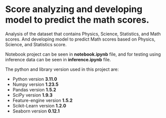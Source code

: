 # Score analyzing and developing model to predict the math scores.

Analysis of the dataset that contains Physics, Science, Statistics, and Math scores. And developing model to predict Math scores based on Physics, Science, and Statistics score.

Notebook project can be seen in <b>notebook.ipynb</b> file, and for testing using inference data can be seen in <b>inference.ipynb</b> file.

The python and library version used in this project are:
<ul>
    <li>Python version <b>3.11.0</b></li>
    <li>Numpy version <b>1.23.5</b></li>
    <li>Pandas version <b>1.5.2</b></li>
    <li>SciPy version <b>1.9.3</b></li>
    <li>Feature-engine version <b>1.5.2</b></li>
    <li>Scikit-Learn version <b>1.2.0</b></li>
    <li>Seaborn version <b>0.12.1</b></li>
</ul>
